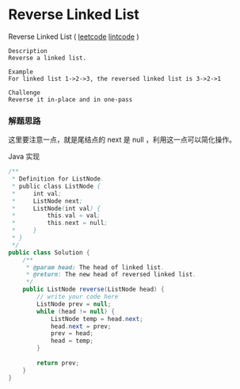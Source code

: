 #  Reverse Linked List

 Reverse Linked List ( [leetcode]() [lintcode](http://www.lintcode.com/en/problem/reverse-linked-list/#) )  

```
Description
Reverse a linked list.

Example
For linked list 1->2->3, the reversed linked list is 3->2->1

Challenge 
Reverse it in-place and in one-pass
```



### 解题思路

这里要注意一点，就是尾结点的 next 是 null ，利用这一点可以简化操作。

Java 实现

```java
/**
 * Definition for ListNode.
 * public class ListNode {
 *     int val;
 *     ListNode next;
 *     ListNode(int val) {
 *         this.val = val;
 *         this.next = null;
 *     }
 * }
 */ 
public class Solution {
    /**
     * @param head: The head of linked list.
     * @return: The new head of reversed linked list.
     */
    public ListNode reverse(ListNode head) {
        // write your code here
        ListNode prev = null;
        while (head != null) {
            ListNode temp = head.next;
            head.next = prev;
            prev = head;
            head = temp;
        }
        
        return prev;
    }
}

```



